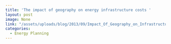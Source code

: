 ```yaml
---
title: 'The impact of geography on energy infrastructure costs '
layout: post
image: None
link: "/assets/uploads/blog/2013/09/Impact_Of_Geography_on_Infrastructure_Costs.pdf"
categories:
  - Energy Planning
---
```

